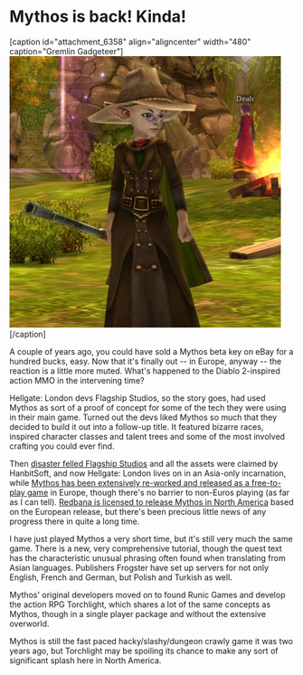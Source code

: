 # Mythos is back! Kinda!

[caption id="attachment\_6358" align="aligncenter" width="480" caption="Gremlin Gadgeteer"][![](../uploads/2011/04/Myth-2011-04-29-07-02-57-32-480x480.jpg "Gremlin Gadgeteer")](../uploads/2011/04/Myth-2011-04-29-07-02-57-32.jpg)[/caption]

A couple of years ago, you could have sold a Mythos beta key on eBay for a hundred bucks, easy. Now that it's finally out -- in Europe, anyway -- the reaction is a little more muted. What's happened to the Diablo 2-inspired action MMO in the intervening time?

Hellgate: London devs Flagship Studios, so the story goes, had used Mythos as sort of a proof of concept for some of the tech they were using in their main game. Turned out the devs liked Mythos so much that they decided to build it out into a follow-up title. It featured bizarre races, inspired character classes and talent trees and some of the most involved crafting you could ever find.

Then [disaster felled Flagship Studios](http://en.wikipedia.org/wiki/Flagship_Studios) and all the assets were claimed by HanbitSoft, and now Hellgate: London lives on in an Asia-only incarnation, while [Mythos has been extensively re-worked and released as a free-to-play game](http://www.mythos-europe.com/en/index.html) in Europe, though there's no barrier to non-Euros playing (as far as I can tell). [Redbana is licensed to release Mythos in North America](http://www.mythos.com/) based on the European release, but there's been precious little news of any progress there in quite a long time.

I have just played Mythos a very short time, but it's still very much the same game. There is a new, very comprehensive tutorial, though the quest text has the characteristic unusual phrasing often found when translating from Asian languages. Publishers Frogster have set up servers for not only English, French and German, but Polish and Turkish as well.

Mythos' original developers moved on to found Runic Games and develop the action RPG Torchlight, which shares a lot of the same concepts as Mythos, though in a single player package and without the extensive overworld.

Mythos is still the fast paced hacky/slashy/dungeon crawly game it was two years ago, but Torchlight may be spoiling its chance to make any sort of significant splash here in North America.

